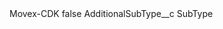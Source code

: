 <?xml version="1.0" encoding="UTF-8"?>
<CustomMetadata xmlns="http://soap.sforce.com/2006/04/metadata" xmlns:xsi="http://www.w3.org/2001/XMLSchema-instance" xmlns:xsd="http://www.w3.org/2001/XMLSchema">
    <label>Movex-CDK</label>
    <protected>false</protected>
    <values>
        <field>AdditionalSubType__c</field>
        <value xsi:type="xsd:string">SubType</value>
    </values>
</CustomMetadata>
